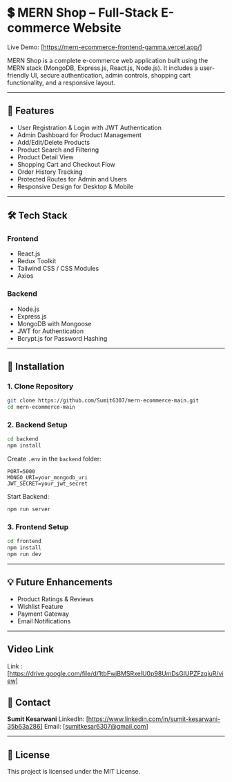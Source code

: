 # 💲 MERN Shop – Full-Stack E-commerce Website

Live Demo: [https://mern-ecommerce-frontend-gamma.vercel.app/]

MERN Shop is a complete e-commerce web application built using the MERN stack (MongoDB, Express.js, React.js, Node.js). It includes a user-friendly UI, secure authentication, admin controls, shopping cart functionality, and a responsive layout.

---

## 🚀 Features

* User Registration & Login with JWT Authentication
* Admin Dashboard for Product Management
* Add/Edit/Delete Products
* Product Search and Filtering
* Product Detail View
* Shopping Cart and Checkout Flow
* Order History Tracking
* Protected Routes for Admin and Users
* Responsive Design for Desktop & Mobile

---

## 🛠️ Tech Stack

### Frontend

* React.js
* Redux Toolkit
* Tailwind CSS / CSS Modules
* Axios

### Backend

* Node.js
* Express.js
* MongoDB with Mongoose
* JWT for Authentication
* Bcrypt.js for Password Hashing

---

## 📆 Installation

### 1. Clone Repository

```bash
git clone https://github.com/Sumit6307/mern-ecommerce-main.git
cd mern-ecommerce-main
```

### 2. Backend Setup

```bash
cd backend
npm install
```

Create `.env` in the `backend` folder:

```env
PORT=5000
MONGO_URI=your_mongodb_uri
JWT_SECRET=your_jwt_secret
```

Start Backend:

```bash
npm run server
```

### 3. Frontend Setup

```bash
cd frontend
npm install
npm run dev
```

---

## 💡 Future Enhancements

* Product Ratings & Reviews
* Wishlist Feature
* Payment Gateway
* Email Notifications

---

##  Video Link

Link : [https://drive.google.com/file/d/1tbFwjBMSRxelU0p98UmDsGlUPZFzqiuR/view]

## 📧 Contact

**Sumit Kesarwani**
LinkedIn: [https://www.linkedin.com/in/sumit-kesarwani-35b63a286]
Email: [sumitkesar6307@gmail.com]

---

## 📄 License

This project is licensed under the MIT License.
